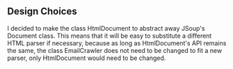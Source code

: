 Design Choices
-----------------------
I decided to make the class HtmlDocument to abstract away JSoup's Document class.  This means that it will be easy
to substitute a different HTML parser if necessary, because as long as HtmlDocument's API remains the same, the class
EmailCrawler does not need to be changed to fit a new parser, only HtmlDocument would need to be changed.